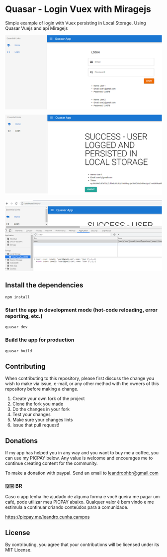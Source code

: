 # Quasar - Login Vuex with Miragejs

Simple example of login with Vuex persisting in Local Storage. Using Quasar Vuejs and api Miragejs

![N|Solid](https://raw.githubusercontent.com/leandrobhbr/login-vuex-miragejs-quasar-vuejs/master/docs/quasar1.png?raw=true)

![N|Solid](https://raw.githubusercontent.com/leandrobhbr/login-vuex-miragejs-quasar-vuejs/master/docs/quasar2.png?raw=true)

![N|Solid](https://raw.githubusercontent.com/leandrobhbr/login-vuex-miragejs-quasar-vuejs/master/docs/quasar3.png?raw=true)

## Install the dependencies
```bash
npm install
```

### Start the app in development mode (hot-code reloading, error reporting, etc.)
```bash
quasar dev
```

### Build the app for production
```bash
quasar build
```

## Contributing

When contributing to this repository, please first discuss the change you wish to make via issue, e-mail, or any other method with the owners of this repository before making a change.

1. Create your own fork of the project
2. Clone the fork you made
3. Do the changes in your fork
4. Test your changes
5. Make sure your changes lints
6. Issue that pull request!

## Donations

If my app has helped you in any way and you want to buy me a coffee, you can use my PICPAY below. Any value is welcome and encourages me to continue creating content for the community.

To make a donation with paypal. Send an email to <a href="mailto:leandrobhbr@gmail.com">leandrobhbr@gmail.com</a>


### 🇧🇷 **BR**

 Caso o app tenha lhe ajudado de alguma forma e você queira me pagar um café, pode utilizar meu PICPAY abaixo. Qualquer valor é bem vindo e me estimula a continuar criando conteúdos para a comunidade.

https://picpay.me/leandro.cunha.campos


## License

By contributing, you agree that your contributions will be licensed under its MIT License.
